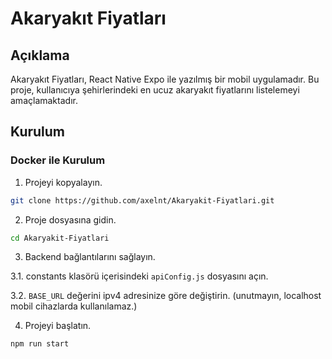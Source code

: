 # Akaryakıt Fiyatları

## Açıklama

Akaryakıt Fiyatları, React Native Expo ile yazılmış bir mobil uygulamadır. Bu proje, kullanıcıya şehirlerindeki en ucuz akaryakıt fiyatlarını listelemeyi amaçlamaktadır.



## Kurulum

### Docker ile Kurulum

1. Projeyi kopyalayın.

```bash
git clone https://github.com/axelnt/Akaryakit-Fiyatlari.git
```

2. Proje dosyasına gidin.

```bash
cd Akaryakit-Fiyatlari
```

3. Backend bağlantılarını sağlayın.

3.1. constants klasörü içerisindeki `apiConfig.js` dosyasını açın.

3.2. `BASE_URL` değerini ipv4 adresinize göre değiştirin. (unutmayın, localhost mobil cihazlarda kullanılamaz.)

4. Projeyi başlatın.

```bash
npm run start
```
